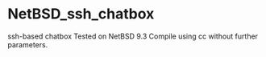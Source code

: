 # NetBSD_ssh_chatbox
ssh-based chatbox
Tested on NetBSD 9.3
Compile using cc without further parameters.
